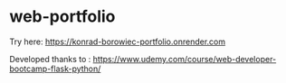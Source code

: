 # web-portfolio
Try here:
https://konrad-borowiec-portfolio.onrender.com

Developed thanks to :
https://www.udemy.com/course/web-developer-bootcamp-flask-python/